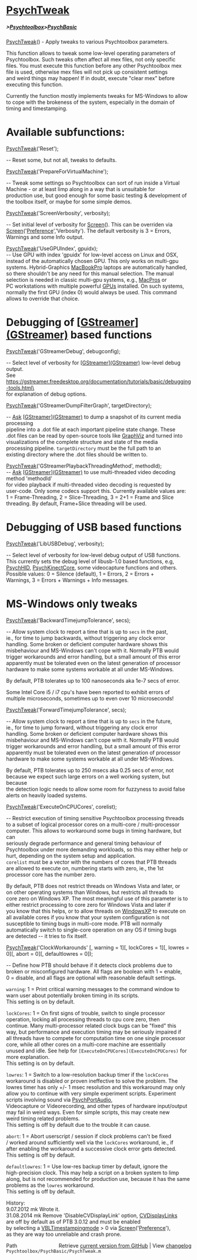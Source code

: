 # [PsychTweak](PsychTweak)
##### >[Psychtoolbox](Psychtoolbox)>[PsychBasic](PsychBasic)

[PsychTweak](PsychTweak)() - Apply tweaks to various Psychtoolbox parameters.  
  
This function allows to tweak some low-level operating parameters of  
Psychtoolbox. Such tweaks often affect all mex files, not only specific  
files. You must execute this function before any other Psychtoolbox mex  
file is used, otherwise mex files will not pick up consistent settings  
and weird things may happen! If in doubt, execute "clear mex" before  
executing this function.  
  
Currently the function mostly implements tweaks for MS-Windows to allow  
to cope with the brokeness of the system, especially in the domain of  
timing and timestamping.  
  
  
Available subfunctions:  
=======================  
  
  
[PsychTweak](PsychTweak)('Reset');  
  
-- Reset some, but not all, tweaks to defaults.  
  
  
[PsychTweak](PsychTweak)('PrepareForVirtualMachine');  
  
-- Tweak some settings so Psychtoolbox can sort of run inside a Virtual  
Machine - or at least limp along in a way that is unsuitable for  
production use, but good enough for some basic testing & development of  
the toolbox itself, or maybe for some simple demos.  
  
  
[PsychTweak](PsychTweak)('ScreenVerbosity', verbosity);  
  
-- Set initial level of verbosity for [Screen](Screen)(). This can be overriden via  
[Screen](Screen)('[Preference](Preference)','Verbosity'). The default verbosity is 3 = Errors,  
Warnings and some Info output.  
  
  
[PsychTweak](PsychTweak)('UseGPUIndex', gpuidx);  
-- Use GPU with index 'gpuidx' for low-level access on Linux and OSX,  
instead of the automatically chosen GPU. This only works on multi-gpu  
systems. Hybrid-Graphics [MacBookPro](MacBookPro) laptops are automatically handled,  
so there shouldn't be any need for this manual selection. The manual  
selection is needed in classic multi-gpu systems, e.g., [MacPros](MacPros) or  
PC workstations with multiple powerful [GPUs](GPUs) installed. On such systems,  
normally the first GPU (index 0) would always be used. This command  
allows to override that choice.  
  
  
# Debugging of [[GStreamer](GStreamer)][(GStreamer)]((GStreamer)) based functions  
  
  
[PsychTweak](PsychTweak)('GStreamerDebug', debugconfig);  
  
-- Select level of verbosity for [[GStreamer](GStreamer)][(GStreamer)]((GStreamer)) low-level debug output.  
See <https://gstreamer.freedesktop.org/documentation/tutorials/basic/debugging-tools.html\>  
for explanation of debug options.  
  
  
[PsychTweak](PsychTweak)('GStreamerDumpFilterGraph', targetDirectory);  
  
-- [Ask](Ask) [[GStreamer](GStreamer)][(GStreamer)]((GStreamer)) to dump a snapshot of its current media processing  
pipeline into a .dot file at each important pipeline state change. These  
.dot files can be read by open-source tools like [GraphViz](GraphViz) and turned into  
visualizations of the complete structure and state of the media  
processing pipeline. `targetDirectory` must be the full path to an  
existing directory where the .dot files should be written to.  
  
  
[PsychTweak](PsychTweak)('GStreamerPlaybackThreadingMethod', methodId);  
-- [Ask](Ask) [[GStreamer](GStreamer)][(GStreamer)]((GStreamer)) to use multi-threaded video decoding method 'methodId'  
for video playback if multi-threaded video decoding is requested by  
user-code. Only some codecs support this. Currently available values are:  
1 = Frame-Threading, 2 = Slice-Threading, 3 = 2+1 = Frame and Slice  
threading. By default, Frame+Slice threading will be used.  
  
  
# Debugging of USB based functions  
  
  
[PsychTweak](PsychTweak)('LibUSBDebug', verbosity);  
  
-- Select level of verbosity for low-level debug output of USB functions.  
This currently sets the debug level of libusb-1.0 based functions, e.g,  
[PsychHID](PsychHID), [PsychKinectCore](PsychKinectCore), some videocapture functions and others.  
Possible values: 0 = Silence (default), 1 = Errors, 2 = Errors +  
Warnings, 3 = Errors + Warnings + Info messages.  
  
  
# MS-Windows only tweaks  
  
[PsychTweak](PsychTweak)('BackwardTimejumpTolerance', secs);  
  
-- Allow system clock to report a time that is up to `secs` in the past,  
ie., for time to jump backwards, without triggering any clock error  
handling. Some broken or deficient computer hardware shows this  
misbehaviour and MS-Windows can't cope with it. Normally PTB would  
trigger workarounds and error handling, but a small amount of this error  
apparently must be tolerated even on the latest generation of processor  
hardware to make some systems workable at all under MS-Windows.  
  
By default, PTB tolerates up to 100 nanoseconds aka 1e-7 secs of error.  
  
Some Intel Core i5 / i7 cpu's have been reported to exhibit errors of  
multiple microseconds, sometimes up to even over 10 microseconds!  
  
  
[PsychTweak](PsychTweak)('ForwardTimejumpTolerance', secs);  
  
-- Allow system clock to report a time that is up to `secs` in the future,  
ie., for time to jump forward, without triggering any clock error  
handling. Some broken or deficient computer hardware shows this  
misbehaviour and MS-Windows can't cope with it. Normally PTB would  
trigger workarounds and error handling, but a small amount of this error  
apparently must be tolerated even on the latest generation of processor  
hardware to make some systems workable at all under MS-Windows.  
  
By default, PTB tolerates up to 250 msecs aka 0.25 secs of error, not  
because we expect such large errors on a well working system, but because  
the detection logic needs to allow some room for fuzzyness to avoid false  
alerts on heavily loaded systems.  
  
  
[PsychTweak](PsychTweak)('ExecuteOnCPUCores', corelist);  
  
-- Restrict execution of timing sensitive Psychtoolbox processing threads  
to a subset of logical processor cores on a multi-core / multi-processor  
computer. This allows to workaround some bugs in timing hardware, but can  
seriously degrade performance and general timing behaviour of  
Psychtoolbox under more demanding workloads, so this may either help or  
hurt, depending on the system setup and application.  
`corelist` must be a vector with the numbers of cores that PTB threads  
are allowed to execute on, numbering starts with zero, ie., the 1st  
processor core has the number zero.  
  
By default, PTB does not restrict threads on Windows Vista and later, or  
on other operating systems than Windows, but restricts all threads to  
core zero on Windows XP. The most meaningful use of this parameter is to  
either restrict processing to core zero for Windows Vista and later if  
you know that this helps, or to allow threads on [WindowsXP](WindowsXP) to execute on  
all available cores if you know that your system configuration is not  
susceptible to timing bugs in multi-core mode. PTB will normally  
automatically switch to single-core operation on any OS if timing bugs  
are detected -- it tries to fix itself.  
  
  
[PsychTweak](PsychTweak)('ClockWorkarounds' [, warning = 1][, lockCores = 1][, lowres = 0][, abort = 0][, defaultlowres = 0]);  
  
-- Define how PTB should behave if it detects clock problems due to  
broken or misconfigured hardware. All flags are boolean with 1 = enable,  
0 = disable, and all flags are optional with reasonable default settings.  
  
`warning`: 1 = Print critical warning messages to the command window to  
warn user about potentially broken timing in its scripts.  
This setting is on by default.  
  
`lockCores`: 1 = On first signs of trouble, switch to single processor  
operation, locking all processing threads to cpu core zero, then  
continue. Many multi-processor related clock bugs can be "fixed" this  
way, but performance and execution timing may be seriously impaired if  
all threads have to compete for computation time on one single processor  
core, while all other cores on a multi-core machine are essentially  
unused and idle. See help for `[ExecuteOnCPUCores](ExecuteOnCPUCores)` for more explanation.  
This setting is on by default.  
  
`lowres`: 1 = Switch to a low-resolution backup timer if the `lockCores`  
workaround is disabled or proven ineffective to solve the problem. The  
lowres timer has only +/- 1 msec resolution and this workaround may only  
allow you to continue with very simple experiment scripts. Experiment  
scripts involving sound via [PsychPortAudio](PsychPortAudio),  
Videocapture or Videorecording, and other types of hardware input/output  
may fail in weird ways. Even for simple scripts, this may create new  
weird timing related problems.  
This setting is off by default due to the trouble it can cause.  
  
`abort`: 1 = Abort userscript / session if clock problems can't be fixed  
/ worked around sufficiently well via the `lockCores` workaround, ie., if  
after enabling the workaround a successive clock error gets detected.  
This setting is off by default.  
  
`defaultlowres`: 1 = Use low-res backup timer by default, ignore the  
high-precision clock. This may help a script on a broken system to limp  
along, but is not recommended for production use, because it has the same  
problems as the `lowres` workaround.  
This setting is off by default.  
  
  
History:  
 9.07.2012  mk  Wrote it.  
31.08.2014  mk  Remove 'DisableCVDisplayLink' option, [CVDisplayLinks](CVDisplayLinks)  
                are off by default as of PTB 3.0.12 and must be enabled  
                by selecting a [VBLTimestampingmode](VBLTimestampingmode) \> 0 via [Screen](Screen)('[Preference](Preference)'),  
                as they are way too unreliable and crash prone.  
  




<div class="code_header" style="text-align:right;">
  <span style="float:left;">Path&nbsp;&nbsp;</span> <span class="counter">Retrieve <a href=
  "https://raw.github.com/Psychtoolbox-3/Psychtoolbox-3/beta/Psychtoolbox/PsychBasic/PsychTweak.m">current version from GitHub</a> | View <a href=
  "https://github.com/Psychtoolbox-3/Psychtoolbox-3/commits/beta/Psychtoolbox/PsychBasic/PsychTweak.m">changelog</a></span>
</div>
<div class="code">
  <code>Psychtoolbox/PsychBasic/PsychTweak.m</code>
</div>

